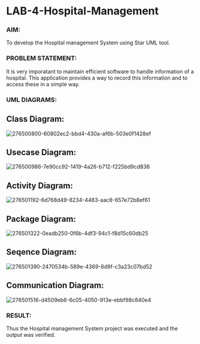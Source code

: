 # LAB-4-Hospital-Management
### AIM:
To develop the Hospital management System using Star UML tool.
### PROBLEM STATEMENT:
It is very imporatant to maintain efficient software to handle information of a hospital.
This application provides a way to record this information and to access these in a simple way.

### UML DIAGRAMS:

## Class Diagram:
![276500800-60802ec2-bbd4-430a-af6b-503e0f1428ef](https://github.com/NaveenSivamalai/LAB-4-Hospital-Management/assets/123792574/1542db30-d30e-4088-ac1e-6646655e6861)

## Usecase Diagram:
![276500986-7e90cc92-1419-4a26-b712-f225bd9cd836](https://github.com/NaveenSivamalai/LAB-4-Hospital-Management/assets/123792574/9df1b0bd-9f69-4637-9a31-add903279044)

## Activity Diagram:
![276501192-6d768d49-8234-4483-aac8-657e72b8ef61](https://github.com/NaveenSivamalai/LAB-4-Hospital-Management/assets/123792574/6df838b9-5dff-4596-a262-040838e51587)

## Package Diagram:
![276501322-0eadb250-0f6b-4df3-94c1-f8d15c60db25](https://github.com/NaveenSivamalai/LAB-4-Hospital-Management/assets/123792574/a6cf5e8b-3ace-4d95-a565-35ba2baf1eb6)

## Seqence Diagram:
![276501390-2470534b-589e-4369-8d9f-c3a23c07bd52](https://github.com/NaveenSivamalai/LAB-4-Hospital-Management/assets/123792574/f5b5b486-3bb8-45da-a811-79df39b0839c)

## Communication Diagram:
![276501516-d4509eb6-6c05-4050-913e-ebbf98c840e4](https://github.com/NaveenSivamalai/LAB-4-Hospital-Management/assets/123792574/520859bf-042a-4d1e-a200-b7c97ff6e419)

### RESULT:
Thus the Hospital management System project was executed and the output was verified.
